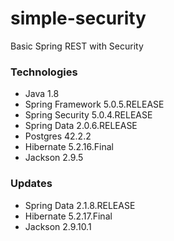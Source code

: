 # simple-security
Basic Spring REST with Security

### Technologies

* Java 1.8
* Spring Framework 5.0.5.RELEASE
* Spring Security 5.0.4.RELEASE
* Spring Data 2.0.6.RELEASE
* Postgres 42.2.2
* Hibernate 5.2.16.Final
* Jackson 2.9.5

### Updates

* Spring Data 2.1.8.RELEASE
* Hibernate 5.2.17.Final
* Jackson 2.9.10.1

